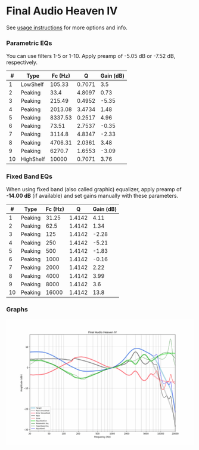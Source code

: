 # Final Audio Heaven IV
See [usage instructions](https://github.com/jaakkopasanen/AutoEq#usage) for more options and info.

### Parametric EQs
You can use filters 1-5 or 1-10. Apply preamp of -5.05 dB or -7.52 dB, respectively.

|   # | Type      |   Fc (Hz) |      Q |   Gain (dB) |
|-----|-----------|-----------|--------|-------------|
|   1 | LowShelf  |    105.33 | 0.7071 |        3.5  |
|   2 | Peaking   |     33.4  | 4.8097 |        0.73 |
|   3 | Peaking   |    215.49 | 0.4952 |       -5.35 |
|   4 | Peaking   |   2013.08 | 3.4734 |        1.48 |
|   5 | Peaking   |   8337.53 | 0.2517 |        4.96 |
|   6 | Peaking   |     73.51 | 2.7537 |       -0.35 |
|   7 | Peaking   |   3114.8  | 4.8347 |       -2.33 |
|   8 | Peaking   |   4706.31 | 2.0361 |        3.48 |
|   9 | Peaking   |   6270.7  | 1.6553 |       -3.09 |
|  10 | HighShelf |  10000    | 0.7071 |        3.76 |

### Fixed Band EQs
When using fixed band (also called graphic) equalizer, apply preamp of **-14.00 dB** (if available) and set gains manually with these parameters.

|   # | Type    |   Fc (Hz) |      Q |   Gain (dB) |
|-----|---------|-----------|--------|-------------|
|   1 | Peaking |     31.25 | 1.4142 |        4.11 |
|   2 | Peaking |     62.5  | 1.4142 |        1.34 |
|   3 | Peaking |    125    | 1.4142 |       -2.28 |
|   4 | Peaking |    250    | 1.4142 |       -5.21 |
|   5 | Peaking |    500    | 1.4142 |       -1.83 |
|   6 | Peaking |   1000    | 1.4142 |       -0.16 |
|   7 | Peaking |   2000    | 1.4142 |        2.22 |
|   8 | Peaking |   4000    | 1.4142 |        3.99 |
|   9 | Peaking |   8000    | 1.4142 |        3.6  |
|  10 | Peaking |  16000    | 1.4142 |       13.8  |

### Graphs
![](./Final%20Audio%20Heaven%20IV.png)
